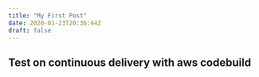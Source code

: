 ```yaml
---
title: "My First Post"
date: 2020-01-23T20:36:44Z
draft: false
---
```


## Test on continuous delivery with aws codebuild

